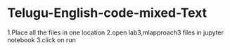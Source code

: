 # Telugu-English-code-mixed-Text

1.Place all the files in one location
2.open lab3,mlapproach3 files in jupyter notebook
3.click on run
